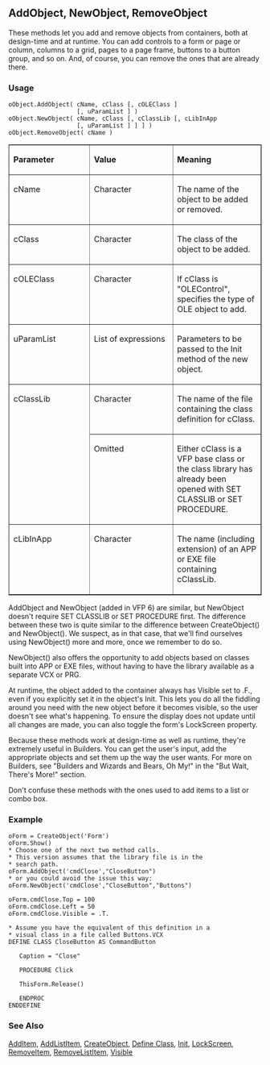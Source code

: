 ## AddObject, NewObject, RemoveObject

These methods let you add and remove objects from containers, both at design-time and at runtime. You can add controls to a form or page or column, columns to a grid, pages to a page frame, buttons to a button group, and so on. And, of course, you can remove the ones that are already there.

### Usage

```foxpro
oObject.AddObject( cName, cClass [, cOLEClass ]
                   [, uParamList ] )
oObject.NewObject( cName, cClass [, cClassLib [, cLibInApp
                   [, uParamList ] ] ] )
oObject.RemoveObject( cName )
```
<table border cellspacing=0 cellpadding=0 width=100%>
<tr>
  <td width=32% valign=top>
  <p><b>Parameter</b></p>
  </td>
  <td width=23% valign=top>
  <p><b>Value</b></p>
  </td>
  <td width=45% valign=top>
  <p><b>Meaning</b></p>
  </td>
 </tr>
<tr>
  <td width=32% valign=top>
  <p>cName</p>
  </td>
  <td width=23% valign=top>
  <p>Character</p>
  </td>
  <td width=45% valign=top>
  <p>The name of the object to be added or removed.</p>
  </td>
 </tr>
<tr>
  <td width=32% valign=top>
  <p>cClass</p>
  </td>
  <td width=23% valign=top>
  <p>Character</p>
  </td>
  <td width=45% valign=top>
  <p>The class of the object to be added.</p>
  </td>
 </tr>
<tr>
  <td width=32% valign=top>
  <p>cOLEClass</p>
  </td>
  <td width=23% valign=top>
  <p>Character</p>
  </td>
  <td width=45% valign=top>
  <p>If cClass is &quot;OLEControl&quot;, specifies the type of OLE object to add.</p>
  </td>
 </tr>
<tr>
  <td width=32% valign=top>
  <p>uParamList</p>
  </td>
  <td width=23% valign=top>
  <p>List of expressions</p>
  </td>
  <td width=45% valign=top>
  <p>Parameters to be passed to the Init method of the new object.</p>
  </td>
 </tr>
<tr>
  <td width=32% rowspan=2 valign=top>
  <p>cClassLib</p>
  </td>
  <td width=23% valign=top>
  <p>Character</p>
  </td>
  <td width=45% valign=top>
  <p>The name of the file containing the class definition for cClass. </p>
  </td>
 </tr>
<tr>
  <td width=33% valign=top>
  <p>Omitted</p>
  </td>
  <td width=67% valign=top>
  <p>Either cClass is a VFP base class or the class library has already been opened with SET CLASSLIB or SET PROCEDURE. </p>
  </td>
 </tr>
<tr>
  <td width=32% valign=top>
  <p>cLibInApp</p>
  </td>
  <td width=23% valign=top>
  <p>Character</p>
  </td>
  <td width=45% valign=top>
  <p>The name (including extension) of an APP or EXE file containing cClassLib.</p>
  </td>
 </tr>
</table>

AddObject and NewObject (added in VFP 6) are similar, but NewObject doesn't require SET CLASSLIB or SET PROCEDURE first. The difference between these two is quite similar to the difference between CreateObject() and NewObject(). We suspect, as in that case, that we'll find ourselves using NewObject() more and more, once we remember to do so.

NewObject() also offers the opportunity to add objects based on classes built into APP or EXE files, without having to have the library available as a separate VCX or PRG.

At runtime, the object added to the container always has Visible set to .F., even if you explicitly set it in the object's Init. This lets you do all the fiddling around you need with the new object before it becomes visible, so the user doesn't see what's happening. To ensure the display does not update until all changes are made, you can also toggle the form's LockScreen property.

Because these methods work at design-time as well as runtime, they're extremely useful in Builders. You can get the user's input, add the appropriate objects and set them up the way the user wants. For more on Builders, see "Builders and Wizards and Bears, Oh My!" in the "But Wait, There's More!" section.

Don't confuse these methods with the ones used to add items to a list or combo box.

### Example

```foxpro
oForm = CreateObject('Form')
oForm.Show()
* Choose one of the next two method calls.
* This version assumes that the library file is in the
* search path.
oForm.AddObject('cmdClose',"CloseButton")
* or you could avoid the issue this way:
oForm.NewObject('cmdClose',"CloseButton","Buttons")

oForm.cmdClose.Top = 100
oForm.cmdClose.Left = 50
oForm.cmdClose.Visible = .T.

* Assume you have the equivalent of this definition in a
* visual class in a file called Buttons.VCX
DEFINE CLASS CloseButton AS CommandButton

   Caption = "Close"

   PROCEDURE Click

   ThisForm.Release()

   ENDPROC
ENDDEFINE
```
### See Also

[AddItem](s4g445.md), [AddListItem](s4g445.md), [CreateObject](s4g347.md), [Define Class](s4g351.md), [Init](s4g376.md), [LockScreen](s4g603.md), [RemoveItem](s4g445.md), [RemoveListItem](s4g445.md), [Visible](s4g631.md)